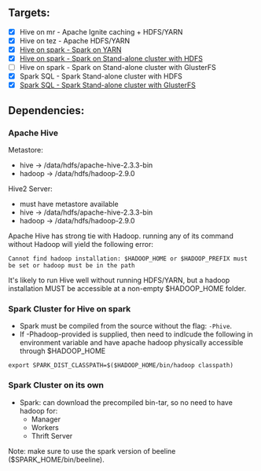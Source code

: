 
## Targets: ##
* [x] Hive on mr - Apache Ignite caching + HDFS/YARN
* [x] Hive on tez - Apache HDFS/YARN
* [x] [Hive on spark - Spark on YARN](https://github.com/jiaxicheng/bigdata/tree/master/hive/hive_on_spark_yarn) 
* [x] [Hive on spark - Spark on Stand-alone cluster with HDFS](https://github.com/jiaxicheng/bigdata/tree/master/hive/hive_on_spark_standalone_hdfs)
* [ ] Hive on spark - Spark on Stand-alone cluster with GlusterFS
* [x] Spark SQL - Spark Stand-alone cluster with HDFS
* [x] [Spark SQL - Spark Stand-alone cluster with GlusterFS](https://github.com/jiaxicheng/bigdata/tree/master/spark/spark_thrift_on_gfs)

## Dependencies: ##
### Apache Hive ###
Metastore: 
 - hive -> /data/hdfs/apache-hive-2.3.3-bin
 - hadoop -> /data/hdfs/hadoop-2.9.0   

Hive2 Server:
 - must have metastore available
 - hive -> /data/hdfs/apache-hive-2.3.3-bin
 - hadoop -> /data/hdfs/hadoop-2.9.0

Apache Hive has strong tie with Hadoop. running any of its command without Hadoop will yield the following error:
```
Cannot find hadoop installation: $HADOOP_HOME or $HADOOP_PREFIX must be set or hadoop must be in the path
```
It's likely to run Hive well without running HDFS/YARN, but a hadoop installation MUST be accessible at a non-empty $HADOOP_HOME folder.

### Spark Cluster for Hive on spark ###
+ Spark must be compiled from the source without the flag: `-Phive`.
+ If -Phadoop-provided is supplied, then need to indlcude the following in environment variable and have apache hadoop physically accessible through $HADOOP_HOME
```
export SPARK_DIST_CLASSPATH=$($HADOOP_HOME/bin/hadoop classpath)

```

### Spark Cluster on its own ###
+ Spark: can download the precompiled bin-tar, so no need to have hadoop for:
  + Manager
  + Workers
  + Thrift Server

Note: make sure to use the spark version of beeline ($SPARK_HOME/bin/beeline).
